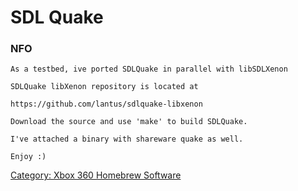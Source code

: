 # SDL Quake

### NFO

    As a testbed, ive ported SDLQuake in parallel with libSDLXenon

    SDLQuake libXenon repository is located at

    https://github.com/lantus/sdlquake-libxenon

    Download the source and use 'make' to build SDLQuake.

    I've attached a binary with shareware quake as well.

    Enjoy :)

[Category: Xbox 360 Homebrew Software](../Category_Xbox360_Homebrew_Software)
